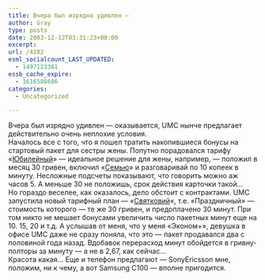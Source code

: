 ```yaml
---
title: Вчера был изрядно удивлен —
author: Gray
type: posts
date: 2003-12-12T03:31:23+00:00
excerpt:
url: /4282
esml_socialcount_LAST_UPDATED:
  - 1497123361
essb_cache_expire:
  - 1616588886
categories:
  - Uncategorized

---
```








Вчера был изрядно удивлен &#8212; оказывается, UMC нынче предлагает действительно очень неплохие условия.  
Началось все с того, что я пошел тратить накопившиеся бонусы на стартовый пакет для сестры жены. Попутно порадовался тарифу &#171;<a href="http://www.sim-sim.ua/ukr/howmuch3.htm#simjub" target="_blank">Юбилейный</a>&#187; &#8212; идеальное решение для жены, например, &#8212; положил в месяц 30 гривен, включил &#171;<a href="http://www.umc.ua/umc_family_u.html" target="_blank">Семью</a>&#187; и разговаривай по 10 копеек в минуту. Несложные подсчеты показывают, что говорить можно аж часов 5. А меньше 30 не положишь, срок действия карточки такой&#8230;  
Но гораздо веселее, как оказалось, дело обстоит с контрактами. UMC запустила новый тарифный план &#8212; &#171;<a href="http://www.umc.ua/umc_special_offer_u.html" target="_blank">Святковий</a>&#171;, т.е. &#171;Праздничный&#187; &#8212; стоимость которого &#8212; те же 30 гривен, и предоплачено 30 минут. При том никто не мешает бонусами увеличить число пакетных минут еще на 10. 15, 20 и т.д. А услышав от меня, что у меня &#171;Эконом+&#187;, девушка в офисе UMC даже не сразу поняла, что это &#8212; пакет продавался два с половиной года назад. Вдобавок перерасход минут обойдется в гривну-полторы за минуту &#8212; а не в 2,67, как сейчас&#8230;  
Красота какая&#8230; Еще и телефон предлагают &#8212; SonyEricsson мне, положим, ни к чему, а вот Samsung C100 &#8212; вполне пригодится.